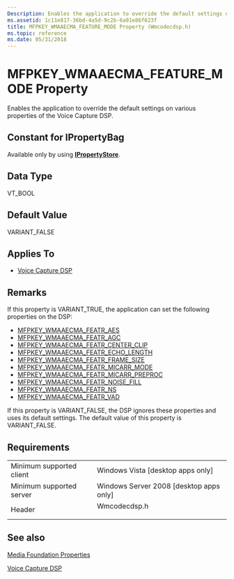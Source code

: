 ```yaml
---
Description: Enables the application to override the default settings on various properties of the Voice Capture DSP.
ms.assetid: 1c11e817-36bd-4a5d-9c2b-6a91e86f623f
title: MFPKEY_WMAAECMA_FEATURE_MODE Property (Wmcodecdsp.h)
ms.topic: reference
ms.date: 05/31/2018
---
```


# MFPKEY\_WMAAECMA\_FEATURE\_MODE Property

Enables the application to override the default settings on various properties of the Voice Capture DSP.

## Constant for IPropertyBag

Available only by using [**IPropertyStore**](https://msdn.microsoft.com/en-us/library/Bb761474(v=VS.85).aspx).

## Data Type

VT\_BOOL

## Default Value

VARIANT\_FALSE

## Applies To

-   [Voice Capture DSP](voicecapturedmo.md)

## Remarks

If this property is VARIANT\_TRUE, the application can set the following properties on the DSP:

-   [MFPKEY\_WMAAECMA\_FEATR\_AES](mfpkey-wmaaecma-featr-aesproperty.md)
-   [MFPKEY\_WMAAECMA\_FEATR\_AGC](mfpkey-wmaaecma-featr-agcproperty.md)
-   [MFPKEY\_WMAAECMA\_FEATR\_CENTER\_CLIP](mfpkey-wmaaecma-featr-center-clipproperty.md)
-   [MFPKEY\_WMAAECMA\_FEATR\_ECHO\_LENGTH](mfpkey-wmaaecma-featr-echo-lengthproperty.md)
-   [MFPKEY\_WMAAECMA\_FEATR\_FRAME\_SIZE](mfpkey-wmaaecma-featr-frame-sizeproperty.md)
-   [MFPKEY\_WMAAECMA\_FEATR\_MICARR\_MODE](mfpkey-wmaaecma-featr-micarr-modeproperty.md)
-   [MFPKEY\_WMAAECMA\_FEATR\_MICARR\_PREPROC](mfpkey-wmaaecma-featr-micarr-preprocproperty.md)
-   [MFPKEY\_WMAAECMA\_FEATR\_NOISE\_FILL](mfpkey-wmaaecma-featr-noise-fillproperty.md)
-   [MFPKEY\_WMAAECMA\_FEATR\_NS](mfpkey-wmaaecma-featr-nsproperty.md)
-   [MFPKEY\_WMAAECMA\_FEATR\_VAD](mfpkey-wmaaecma-featr-vadproperty.md)

If this property is VARIANT\_FALSE, the DSP ignores these properties and uses its default settings. The default value of this property is VARIANT\_FALSE.

## Requirements



|                                     |                                                                                         |
|-------------------------------------|-----------------------------------------------------------------------------------------|
| Minimum supported client<br/> | Windows Vista \[desktop apps only\]<br/>                                          |
| Minimum supported server<br/> | Windows Server 2008 \[desktop apps only\]<br/>                                    |
| Header<br/>                   | <dl> <dt>Wmcodecdsp.h</dt> </dl> |



## See also

<dl> <dt>

[Media Foundation Properties](media-foundation-properties.md)
</dt> <dt>

[Voice Capture DSP](voicecapturedmo.md)
</dt> </dl>

 

 




